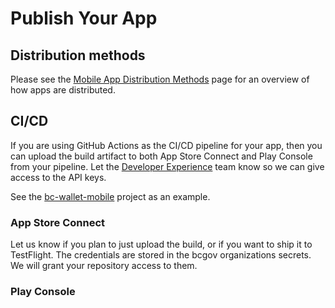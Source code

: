 # Publish Your App 

## Distribution methods
Please see the [Mobile App Distribution Methods](distribution_methods.md) page for an overview of how apps are distributed. 


## CI/CD
If you are using GitHub Actions as the CI/CD pipeline for your app, then you can upload the build artifact to both App Store Connect and Play Console from your pipeline. Let the [Developer Experience](contact.md) team know so we can give access to the API keys.

See the [bc-wallet-mobile](https://github.com/bcgov/bc-wallet-mobile/blob/main/.github/workflows/main.yaml) project as an example.

### App Store Connect
Let us know if you plan to just upload the build, or if you want to ship it to TestFlight. The credentials are stored in the bcgov organizations secrets. We will grant your repository access to them. 

### Play Console

